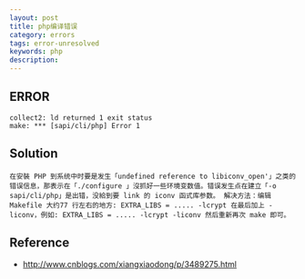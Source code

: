 ```yaml
---
layout: post
title: php编译错误
category: errors
tags: error-unresolved
keywords: php
description: 
---	
```



## ERROR

```
collect2: ld returned 1 exit status
make: *** [sapi/cli/php] Error 1
```

## Solution

```
在安裝 PHP 到系统中时要是发生「undefined reference to libiconv_open'」之类的错误信息，那表示在「./configure 」沒抓好一些环境变数值。错误发生点在建立「-o sapi/cli/php」是出错，没給到要 link 的 iconv 函式库参数。 解决方法：编辑Makefile 大约77 行左右的地方: EXTRA_LIBS = ..... -lcrypt 在最后加上 -liconv，例如: EXTRA_LIBS = ..... -lcrypt -liconv 然后重新再次 make 即可。
```

## Reference

* <http://www.cnblogs.com/xiangxiaodong/p/3489275.html>